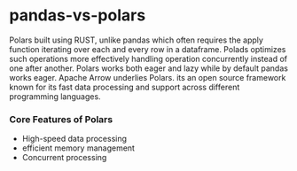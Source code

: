 # pandas-vs-polars 

Polars built using RUST, unlike pandas which often requires the apply function iterating over each and every row in a dataframe. Polads optimizes such operations more effectively handling operation concurrently instead of one after another. 
Polars works both eager and lazy while by default pandas works eager. 
Apache Arrow underlies Polars. its an open source framework known for its fast data processing and support across different programming languages. 
### Core Features of Polars 
* High-speed data processing 
* efficient memory management 
* Concurrent processing 
